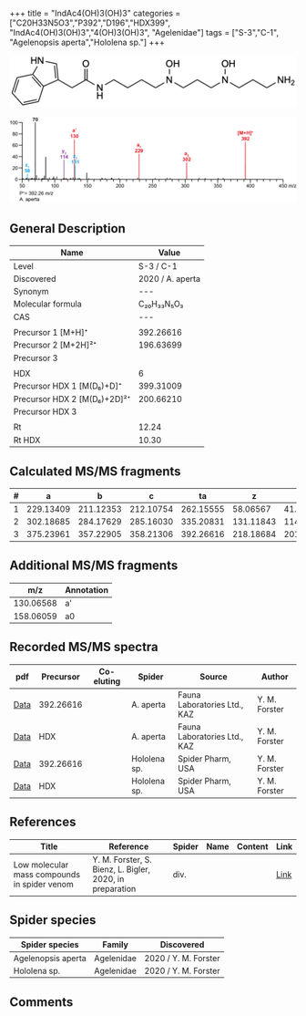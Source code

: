 +++
title = "IndAc4(OH)3(OH)3"
categories = ["C20H33N5O3","P392","D196","HDX399",
"IndAc4(OH)3(OH)3","4(OH)3(OH)3",
"Agelenidae"]
tags = ["S-3","C-1",
"Agelenopsis aperta","Hololena sp."]
+++

![](/img/IndAc4(OH)3(OH)3.png)

![](/img_MSMS/392_IndAc4(OH)3(OH)3_Aa.png?classes=border)

## General Description

| Name                        | Value            |
|-----------------------------|------------------|
| Level                       | S-3 / C-1               |
| Discovered                  | 2020 / A. aperta |
| Synonym                     | ---              |
| Molecular formula           | C₂₀H₃₃N₅O₃       |
| CAS                         | ---              |
|                             |                  |
| Precursor 1 [M+H]⁺          | 392.26616        |
| Precursor 2 [M+2H]²⁺        | 196.63699        |
| Precursor 3                 |                  |
|                             |                  |
| HDX                         | 6                |
| Precursor HDX 1 [M(D₆)+D]⁺   | 399.31009        |
| Precursor HDX 2 [M(D₆)+2D]²⁺ | 200.66210        |
| Precursor HDX 3             |                  |
|                             |                  |
| Rt                          | 12.24            |
| Rt HDX                      | 10.30            |

## Calculated MS/MS fragments

| # | a         | b         | c         | ta        | z         | y         | tz        |
|---|-----------|-----------|-----------|-----------|-----------|-----------|-----------|
| 1 | 229.13409 | 211.12353 | 212.10754 | 262.15555 | 58.06567  | 41.03912  | 91.08713  |
| 2 | 302.18685 | 284.17629 | 285.16030 | 335.20831 | 131.11843 | 114.09188 | 164.13989 |
| 3 | 375.23961 | 357.22905 | 358.21306 | 392.26616 | 218.18684 | 201.16029 | 235.21339 |

## Additional MS/MS fragments

| m/z       | Annotation |
|-----------|------------|
| 130.06568 | a'         |
| 158.06059 | a0         |

## Recorded MS/MS spectra

| pdf                                                   | Precursor | Co-eluting | Spider    | Source                       | Author        |
|-------------------------------------------------------|-----------|------------|-----------|------------------------------|---------------|
| [Data](/pdf/A-aperta/392_IndAc4(OH)3(OH)3_Aa.pdf)     | 392.26616 |            | A. aperta | Fauna Laboratories Ltd., KAZ | Y. M. Forster |
| [Data](/pdf/A-aperta/392_IndAc4(OH)3(OH)3_Aa-HDX.pdf) | HDX       |            | A. aperta | Fauna Laboratories Ltd., KAZ | Y. M. Forster |
| [Data](/pdf/Hololena-sp/392_IndAc4(OH)3(OH)3_Ho-sp.pdf) | 392.26616 |           | Hololena sp. | Spider Pharm, USA | Y. M. Forster |
| [Data](/pdf/Hololena-sp/392_IndAc4(OH)3(OH)3_Ho-sp_HDX.pdf) | HDX |           | Hololena sp. | Spider Pharm, USA | Y. M. Forster |

## References

| Title     | Reference   | Spider    | Name   | Content  | Link |
|-----------|-------------|-----------|--------|----------|-----|
| Low molecular mass compounds in spider venom      | Y. M. Forster, S. Bienz, L. Bigler, 2020, in preparation          | div.       |   |   | [Link](unknown) |

## Spider species

| Spider species     | Family     | Discovered           |
|--------------------|------------|----------------------|
| Agelenopsis aperta | Agelenidae | 2020 / Y. M. Forster |
| Hololena sp. | Agelenidae | 2020 / Y. M. Forster |

## Comments